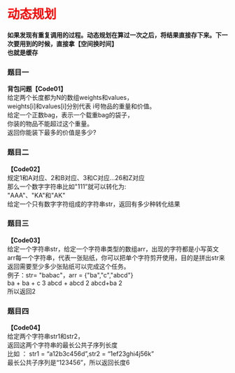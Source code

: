# <font color="red">**动态规划**</font>  
**如果发现有重复调用的过程。动态规划在算过一次之后，将结果直接存下来。下一次要用到的时候，直接拿【空间换时间】**    
**也就是缓存**  


### 题目一    
**背包问题【Code01】**  
给定两个长度都为N的数组weights和values，  
weights[i]和values[i]分别代表 i号物品的重量和价值。  
给定一个正数bag，表示一个载重bag的袋子，  
你装的物品不能超过这个重量。  
返回你能装下最多的价值是多少?   


### 题目二  
**【Code02】**  
规定1和A对应、2和B对应、3和C对应...26和Z对应  
那么一个数字字符串比如"111”就可以转化为:  
"AAA"、"KA"和"AK"  
给定一个只有数字字符组成的字符串str，返回有多少种转化结果  


### 题目三
**【Code03】**  
给定一个字符串str，给定一个字符串类型的数组arr，出现的字符都是小写英文  
arr每一个字符串，代表一张贴纸，你可以把单个字符剪开使用，目的是拼出str来  
返回需要至少多少张贴纸可以完成这个任务。  
例子：str= "babac"，arr = {"ba","c","abcd"}  
ba + ba + c  3  abcd + abcd 2  abcd+ba 2  
所以返回2  


### 题目四
**【Code04】**  
给定两个字符串str1和str2，  
返回这两个字符串的最长公共子序列长度  
比如 ： str1 = “a12b3c456d”,str2 = “1ef23ghi4j56k”  
最长公共子序列是“123456”，所以返回长度6  
